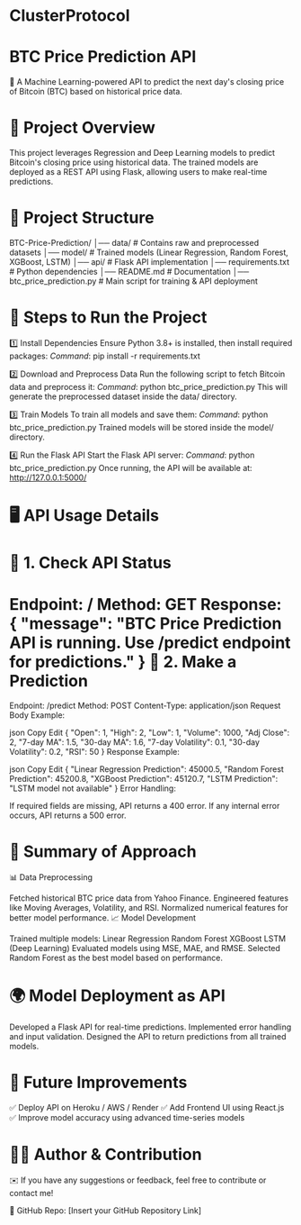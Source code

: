 # ClusterProtocol

# BTC Price Prediction API
🚀 A Machine Learning-powered API to predict the next day's closing price of Bitcoin (BTC) based on historical price data.


# 📌 Project Overview
This project leverages Regression and Deep Learning models to predict Bitcoin's closing price using historical data. The trained models are deployed as a REST API using Flask, allowing users to make real-time predictions.


# 📂 Project Structure
BTC-Price-Prediction/
│── data/               # Contains raw and preprocessed datasets
│── model/              # Trained models (Linear Regression, Random Forest, XGBoost, LSTM)
│── api/                # Flask API implementation
│── requirements.txt    # Python dependencies
│── README.md           # Documentation
│── btc_price_prediction.py  # Main script for training & API deployment


# 🚀 Steps to Run the Project
1️⃣ Install Dependencies
Ensure Python 3.8+ is installed, then install required packages:
*Command*: pip install -r requirements.txt

2️⃣ Download and Preprocess Data
Run the following script to fetch Bitcoin data and preprocess it:
*Command*: python btc_price_prediction.py
This will generate the preprocessed dataset inside the data/ directory.

3️⃣ Train Models
To train all models and save them:
*Command*: python btc_price_prediction.py
Trained models will be stored inside the model/ directory.

4️⃣ Run the Flask API 
Start the Flask API server:
*Command*: python btc_price_prediction.py
Once running, the API will be available at:
http://127.0.0.1:5000/


# 🖥 API Usage Details
📌 1. Check API Status
=
Endpoint: /
Method: GET
Response:
{
    "message": "BTC Price Prediction API is running. Use /predict endpoint for predictions."
}
📌 2. Make a Prediction
=
Endpoint: /predict
Method: POST
Content-Type: application/json
Request Body Example:

json
Copy
Edit
{
    "Open": 1,
    "High": 2,
    "Low": 1,
    "Volume": 1000,
    "Adj Close": 2,
    "7-day MA": 1.5,
    "30-day MA": 1.6,
    "7-day Volatility": 0.1,
    "30-day Volatility": 0.2,
    "RSI": 50
}
Response Example:

json
Copy
Edit
{
    "Linear Regression Prediction": 45000.5,
    "Random Forest Prediction": 45200.8,
    "XGBoost Prediction": 45120.7,
    "LSTM Prediction": "LSTM model not available"
}
Error Handling:

If required fields are missing, API returns a 400 error.
If any internal error occurs, API returns a 500 error.


# 🧠 Summary of Approach
📊 Data Preprocessing

Fetched historical BTC price data from Yahoo Finance.
Engineered features like Moving Averages, Volatility, and RSI.
Normalized numerical features for better model performance.
📈 Model Development

Trained multiple models:
Linear Regression
Random Forest
XGBoost
LSTM (Deep Learning)
Evaluated models using MSE, MAE, and RMSE.
Selected Random Forest as the best model based on performance.


# 🌍 Model Deployment as API
Developed a Flask API for real-time predictions.
Implemented error handling and input validation.
Designed the API to return predictions from all trained models.


# 🚀 Future Improvements
✅ Deploy API on Heroku / AWS / Render
✅ Add Frontend UI using React.js
✅ Improve model accuracy using advanced time-series models


# 👨‍💻 Author & Contribution
✉️ If you have any suggestions or feedback, feel free to contribute or contact me!

🔗 GitHub Repo: [Insert your GitHub Repository Link]
